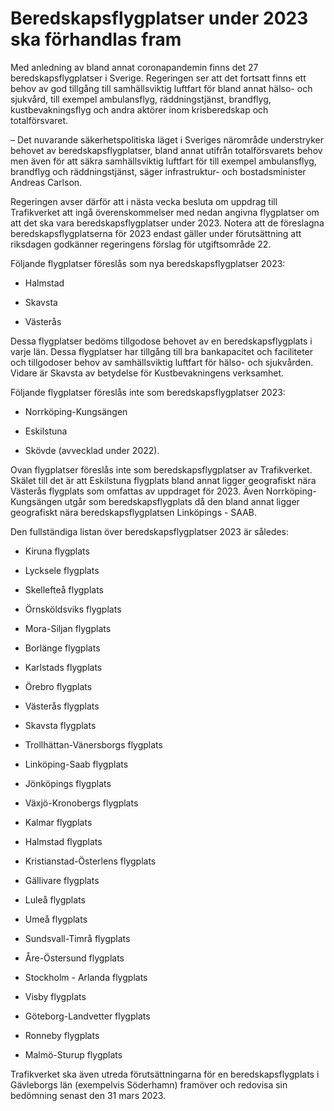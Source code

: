 # Beredskapsflygplatser under 2023 ska förhandlas fram

Med anledning av bland annat coronapandemin finns det 27 beredskapsflygplatser i Sverige. Regeringen ser att det fortsatt finns ett behov av god tillgång till samhällsviktig luftfart för bland annat hälso- och sjukvård, till exempel ambulansflyg, räddningstjänst, brandflyg, kustbevakningsflyg och andra aktörer inom krisberedskap och totalförsvaret.

– Det nuvarande säkerhetspolitiska läget i Sveriges närområde understryker behovet av beredskapsflygplatser, bland annat utifrån totalförsvarets behov men även för att säkra samhällsviktig luftfart för till exempel ambulansflyg, brandflyg och räddningstjänst, säger infrastruktur- och bostadsminister Andreas Carlson.

Regeringen avser därför att i nästa vecka besluta om uppdrag till Trafikverket att ingå överenskommelser med nedan angivna flygplatser om att det ska vara beredskapsflygplatser under 2023. Notera att de föreslagna beredskapsflygplatserna för 2023 endast gäller under förutsättning att riksdagen godkänner regeringens förslag för utgiftsområde 22.

Följande flygplatser föreslås som nya beredskapsflygplatser 2023:

- Halmstad

- Skavsta

- Västerås

Dessa flygplatser bedöms tillgodose behovet av en beredskapsflygplats i varje län. Dessa flygplatser har tillgång till bra bankapacitet och faciliteter och tillgodoser behov av samhällsviktig luftfart för hälso- och sjukvården. Vidare är Skavsta av betydelse för Kustbevakningens verksamhet.

Följande flygplatser föreslås inte som beredskapsflygplatser 2023:

- Norrköping-Kungsängen

- Eskilstuna

- Skövde (avvecklad under 2022).

Ovan flygplatser föreslås inte som beredskapsflygplatser av Trafikverket. Skälet till det är att Eskilstuna flygplats bland annat ligger geografiskt nära Västerås flygplats som omfattas av uppdraget för 2023. Även Norrköping- Kungsängen utgår som beredskapsflygplats då den bland annat ligger geografiskt nära beredskapsflygplatsen Linköpings - SAAB.

Den fullständiga listan över beredskapsflygplatser 2023 är således:

- Kiruna flygplats

- Lycksele flygplats

- Skellefteå flygplats

- Örnsköldsviks flygplats

- Mora-Siljan flygplats

- Borlänge flygplats

- Karlstads flygplats

- Örebro flygplats

- Västerås flygplats

- Skavsta flygplats

- Trollhättan-Vänersborgs flygplats

- Linköping-Saab flygplats

- Jönköpings flygplats

- Växjö-Kronobergs flygplats

- Kalmar flygplats

- Halmstad flygplats

- Kristianstad-Österlens flygplats

- Gällivare flygplats

- Luleå flygplats

- Umeå flygplats

- Sundsvall-Timrå flygplats

- Åre-Östersund flygplats

- Stockholm - Arlanda flygplats

- Visby flygplats

- Göteborg-Landvetter flygplats

- Ronneby flygplats

- Malmö-Sturup flygplats

Trafikverket ska även utreda förutsättningarna för en beredskapsflygplats i Gävleborgs län (exempelvis Söderhamn) framöver och redovisa sin bedömning senast den 31 mars 2023.
